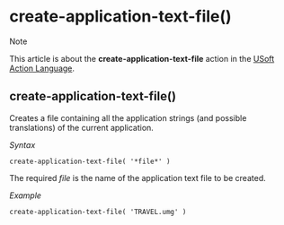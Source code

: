 # create-application-text-file()



> [!NOTE]
> This article is about the **create-application-text-file** action in the [USoft Action Language](/docs/Task%20flow/Action%20Language%20reference/USoft%20Action%20Language.md).

## **create-application-text-file()**

Creates a file containing all the application strings (and possible translations) of the current application.

*Syntax*

```
create-application-text-file( '*file*' )
```

The required *file* is the name of the application text file to be created.

*Example*

```
create-application-text-file( 'TRAVEL.umg' )
```

 